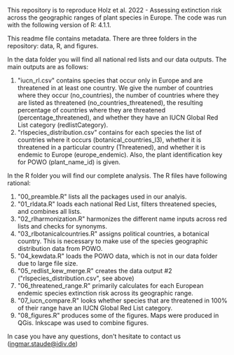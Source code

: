 This repository is to reproduce Holz et al. 2022 - Assessing extinction risk across the geographic ranges of plant species in Europe.
The code was run with the following version of R: 4.1.1.

This readme file contains metadata.
There are three folders in the repository: data, R, and figures.

In the data folder you will find all national red lists and our data outputs. The main outputs are as follows:
1. "iucn_rl.csv" contains species that occur only in Europe and are threatened in at least one country.
We give the number of countries where they occur (no_countries), the number of countries where they are listed as threatened (no_countries_threatened), 
the resulting percentage of countries where they are threatened (percentage_threatened), and whether they have an IUCN Global Red List category (redlistCategory).
2. "rlspecies_distribution.csv" contains for each species the list of countries where it occurs (botanical_countries_l3), 
whether it is threatened in a particular country (Threatened), and whether it is endemic to Europe (europe_endemic). 
Also, the plant identification key for POWO (plant_name_id) is given.

In the R folder you will find our complete analysis. The R files have following rational:
1. "00_preamble.R" lists all the packages used in our analyis.
2. "01_rldata.R" loads each national Red List, filters threatened species, and combines all lists.
3. "02_rlharmonization.R" harmonizes the different name inputs across red lists and checks for synonyms.
4. "03_rlbotanicalcountries.R" assigns political countries, a botanical country. This is necessary to make use of the species geographic distribution data from POWO.
5. "04_kewdata.R" loads the POWO data, which is not in our data folder due to large file size.
6. "05_redlist_kew_merge.R" creates the data output #2 ("rlspecies_distribution.csv", see above)
7. "06_threatened_range.R" primarily calculates for each European endemic species extinction risk across its geographic range.
8. "07_iucn_compare.R" looks whether species that are threatened in 100% of their range have an IUCN Global Red List category.
9. "08_figures.R" produces some of the figures. Maps were produced in QGis. Inkscape was used to combine figures.

In case you have any questions, don't hesitate to contact us (ingmar.staude@idiv.de)
